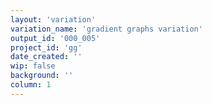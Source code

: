 ```yaml
---
layout: 'variation'
variation_name: 'gradient graphs variation'
output_id: '000_005'
project_id: 'gg'
date_created: ''
wip: false
background: ''
column: 1
---
```

